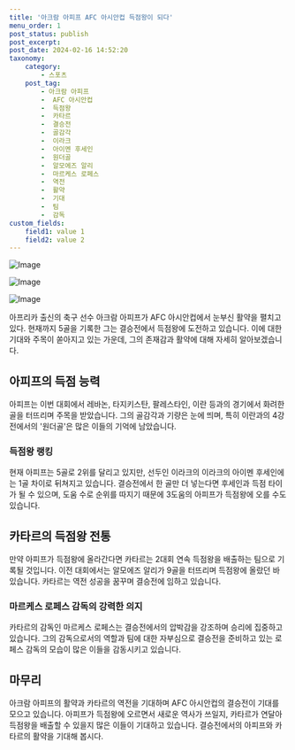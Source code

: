 ```yaml
---
title: '아크람 아피프 AFC 아시안컵 득점왕이 되다'
menu_order: 1
post_status: publish
post_excerpt: 
post_date: 2024-02-16 14:52:20
taxonomy:
    category:
        - 스포츠
    post_tag:
        - 아크람 아피프
        -  AFC 아시안컵
        -  득점왕
        -  카타르
        -  결승전
        -  골감각
        -  이라크
        -  아이멘 후세인
        -  원더골
        -  알모에즈 알리
        -  마르케스 로페스
        -  역전
        -  활약
        -  기대
        -  팀
        -  감독
custom_fields:
    field1: value 1
    field2: value 2
---
```


![Image](https://imgnews.pstatic.net/image/468/2024/02/10/0001029488_001_20240210151604327.jpg?type=w647)

![Image](https://imgnews.pstatic.net/image/468/2024/02/10/0001029488_002_20240210151604384.jpg?type=w647)

![Image](https://imgnews.pstatic.net/image/468/2024/02/10/0001029488_003_20240210151604430.jpg?type=w647)

아프리카 출신의 축구 선수 아크람 아피프가 AFC 아시안컵에서 눈부신 활약을 펼치고 있다. 현재까지 5골을 기록한 그는 결승전에서 득점왕에 도전하고 있습니다. 이에 대한 기대와 주목이 쏟아지고 있는 가운데, 그의 존재감과 활약에 대해 자세히 알아보겠습니다.
## 아피프의 득점 능력
아피프는 이번 대회에서 레바논, 타지키스탄, 팔레스타인, 이란 등과의 경기에서 화려한 골을 터뜨리며 주목을 받았습니다. 그의 골감각과 기량은 눈에 띄며, 특히 이란과의 4강전에서의 '원더골'은 많은 이들의 기억에 남았습니다.
### 득점왕 랭킹
현재 아피프는 5골로 2위를 달리고 있지만, 선두인 이라크의 이라크의 아이멘 후세인에는 1골 차이로 뒤쳐지고 있습니다. 결승전에서 한 골만 더 넣는다면 후세인과 득점 타이가 될 수 있으며, 도움 수로 순위를 따지기 때문에 3도움의 아피프가 득점왕에 오를 수도 있습니다.
## 카타르의 득점왕 전통
만약 아피프가 득점왕에 올라간다면 카타르는 2대회 연속 득점왕을 배출하는 팀으로 기록될 것입니다. 이전 대회에서는 알모에즈 알리가 9골을 터뜨리며 득점왕에 올랐던 바 있습니다. 카타르는 역전 성공을 꿈꾸며 결승전에 임하고 있습니다.
### 마르케스 로페스 감독의 강력한 의지
카타르의 감독인 마르케스 로페스는 결승전에서의 압박감을 강조하며 승리에 집중하고 있습니다. 그의 감독으로서의 역할과 팀에 대한 자부심으로 결승전을 준비하고 있는 로페스 감독의 모습이 많은 이들을 감동시키고 있습니다.
## 마무리
아크람 아피프의 활약과 카타르의 역전을 기대하며 AFC 아시안컵의 결승전이 기대를 모으고 있습니다. 아피프가 득점왕에 오르면서 새로운 역사가 쓰일지, 카타르가 연달아 득점왕을 배출할 수 있을지 많은 이들이 기대하고 있습니다. 결승전에서의 아피프와 카타르의 활약을 기대해 봅시다.
